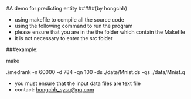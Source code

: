 #A demo for predicting entity
#####(by hongchh)

* using makefile to compile all the source code
* using the following command to run the program
* please ensure that you are in the the folder which contain the Makefile
* it is not necessary to enter the src folder

###example:

<p>make</p>
<p>./medrank -n 60000 -d 784 -qn 100 -ds ./data/Mnist.ds -qs ./data/Mnist.q</p>

* you must ensure that the input data files are text file
* contact: hongchh_sysu@qq.com